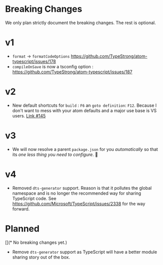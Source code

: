 # Breaking Changes

We only plan strictly document the breaking changes. The rest is optional.

# v1
* `format` -> `formatCodeOptions` https://github.com/TypeStrong/atom-typescript/issues/178
* `compileOnSave` is now a tsconfig option : https://github.com/TypeStrong/atom-typescript/issues/187

# v2
* New default shortcuts for `build` : `F6` an `goto definition`: `F12`. Because I don't want to mess with your atom defaults and a major use base is VS users. [Link #145](https://github.com/TypeStrong/atom-typescript/issues/145)

# v3
* We will now resolve a parent `package.json` for you *automatically* so that its *one less thing you need to configure*. :rose:

# v4
* Removed `dts-generator` support. Reason is that it pollutes the global namespace and is no longer the recommended way for sharing TypeScript code. See https://github.com/Microsoft/TypeScript/issues/2338 for the way forward.

# Planned
[](* No breaking changes yet.)
* Remove `dts-generator` support as TypeScript will have a better module sharing story out of the box.
